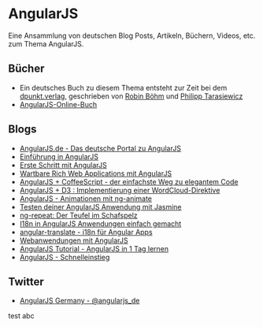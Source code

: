AngularJS
===

Eine Ansammlung von deutschen Blog Posts, Artikeln, Büchern, Videos, etc. zum Thema 
AngularJS.

## Bücher
* Ein deutsches Buch zu diesem Thema entsteht zur Zeit bei dem [dpunkt.verlag](http://dpunkt.de/), geschrieben von [Robin Böhm](https://twitter.com/roobijn) und [Philipp Tarasiewicz](https://twitter.com/justphilmusic)
* [AngularJS-Online-Buch](http://angularjs.de/buch)

## Blogs

* [AngularJS.de - Das deutsche Portal zu AngularJS](http://angularjs.de/)
* [Einführung in AngularJS](http://html5-mobile.de/blog/angularjs-javascript-mvc-framework-tutorial)
* [Erste Schritt mit AngularJS](http://graberj.wordpress.com/2013/07/11/erste-schritte-mit-angularjs)
* [Wartbare Rich Web Applications mit AngularJS](http://blog-de.akquinet.de/2013/01/22/wartbare-rich-web-applications-mit-angularjs/)
* [AngularJS + CoffeeScript - der einfachste Weg zu elegantem Code](http://angularjs.de/artikel/angularjs-mit-coffeescript)
* [AngularJS + D3 : Implementierung einer WordCloud-Direktive](http://angularjs.de/artikel/angularjs-d3-wordcloud)
* [AngularJS - Animationen mit ng-animate](http://angularjs.de/artikel/angularjs-animationen-ng-animate)
* [Testen deiner AngularJS Anwendung mit Jasmine](http://angularjs.de/artikel/angularjs-test)
* [ng-repeat: Der Teufel im Schafspelz](http://angularjs.de/artikel/angularjs-ng-repeat)
* [I18n in AngularJS Anwendungen einfach gemacht](http://angularjs.de/artikel/angularjs-i18n-ng-translate)
* [angular-translate - i18n für Angular Apps](http://www.neoskop.de/blog/angular-translate)
* [Webanwendungen mit AngularJS](http://www.heise.de/developer/artikel/Webanwendungen-mit-AngularJS-1955101.html)
* [AngularJS Tutorial - AngularJS in 1 Tag lernen](http://www.flyacts.com/blog/angularjs-tutorial-angularjs-in-1-tag-lernen/)
* [AngularJS - Schnelleinstieg](http://regenrek.at/blog/angularjs-schnelleinstieg-deutsch/)

## Twitter

* [AngularJS Germany - @angularjs_de](https://twitter.com/angularjs_de)

test abc